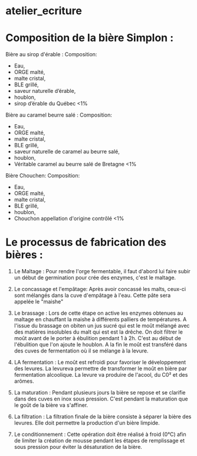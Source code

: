 # atelier_ecriture

# Composition de la bière Simplon : 

Bière au sirop d'érable : 
Composition:
- Eau, 
- ORGE malté, 
- malte cristal, 
- BLE grillé, 
- saveur naturelle d’érable, 
- houblon, 
- sirop d’érable du Québec <1%


Bière au caramel beurre salé : 
Composition:
- Eau, 
- ORGE malté, 
- malte cristal, 
- BLE grillé, 
- saveur naturelle de caramel au beurre salé, 
- houblon, 
- Véritable caramel au beurre salé de Bretagne <1%

Bière Chouchen:
Composition: 
- Eau, 
- ORGE malté, 
- malte cristal, 
- BLE grillé, 
- houblon, 
- Chouchon appellation d'origine contrôlé <1%


# Le processus de fabrication des bières : 

1. Le Maltage : 
Pour rendre l'orge fermentable, il faut d'abord lui faire subir un début de germination pour crée des enzymes, c'est le maltage.

2. Le concassage et l'empâtage:
Après avoir concassé les malts, ceux-ci sont mélangés dans la cuve d'empâtage à l'eau. Cette pâte sera appelée le "maishe"

3. Le brassage : 
Lors de cette étape on active les enzymes obtenues au maltage en chauffant la maishe à différents palliers de températures. 
A l'issue du brassage on obiten un jus sucré qui est le moût mélangé avec des matières insolubles du malt qui est est la drêche. On doit filtrer le moût avant de le porter à ébulition pendant 1 à 2h. C'est au début de l'ébulition que l'on ajoute le houblon. 
A la fin le moût est transféré dans des cuves de fermentation où il se mélange à la levure. 

4. LA fermentation : 
Le moût est refroidi pour favoriser le développement des levures. 
La levureva permettre de transformer le moût en bière par fermentation alcoolique. 
La levure va produire de l'acool, du C0² et des arômes.

5. La maturation : 
Pendant plusieurs jours la bière se repose et se clarifie dans des cuves en inox sous pression. 
C'est pendant la maturation que le goût de la bière va s'affiner. 

6. La filtration : 
La filtration finale de la bière consiste à séparer la bière des levures.
Elle doit permettre la production d'un bière limpide.

7. Le conditionnement : 
Cette opération doit être réalisé à froid (0°C) afin de limiter la création de mousse pendant les étapes de remplissage et sous pression pour éviter la désaturation de la bière. 